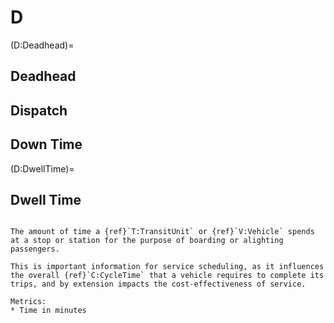 # D

(D:Deadhead)=
## Deadhead

## Dispatch

## Down Time

(D:DwellTime)=
## Dwell Time
```{tabbed} Definition

The amount of time a {ref}`T:TransitUnit` or {ref}`V:Vehicle` spends at a stop or station for the purpose of boarding or alighting passengers.

This is important information for service scheduling, as it influences the overall {ref}`C:CycleTime` that a vehicle requires to complete its trips, and by extension impacts the cost-effectiveness of service.
```
```{tabbed} Application
Metrics:
* Time in minutes
```
